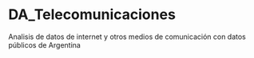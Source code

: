 # DA_Telecomunicaciones
Analisis de datos de internet y otros medios de comunicación con datos públicos de Argentina
